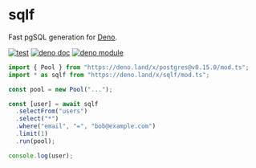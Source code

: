 # sqlf

Fast pgSQL generation for [Deno](https://deno.land).

[![test](https://github.com/danteissaias/sqlf/actions/workflows/test.yml/badge.svg)](https://github.com/danteissaias/sqlf/actions/workflows/test.yml)
[![deno doc](https://doc.deno.land/badge.svg)](https://doc.deno.land/https://deno.land/x/sqlf/mod.ts)
[![deno module](https://shield.deno.dev/x/sqlf)](https://deno.land/x/sqlf)

```ts
import { Pool } from "https://deno.land/x/postgres@v0.15.0/mod.ts";
import * as sqlf from "https://deno.land/x/sqlf/mod.ts";

const pool = new Pool("...");

const [user] = await sqlf
  .selectFrom("users")
  .select("*")
  .where("email", "=", "bob@example.com")
  .limit(1)
  .run(pool);

console.log(user);
```

